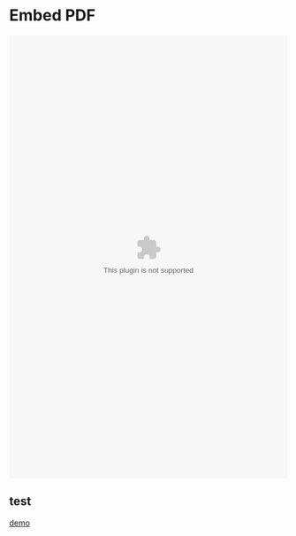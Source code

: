 # Embed PDF

<!---
pad is relatief t.o.v. de markdown file link
-->

<object data="../demo-word.docx" type="application/msword" width="100%" height="800"></object>

## test

[demo](demo-word.docx)
